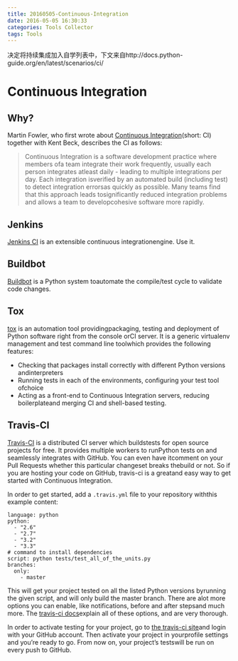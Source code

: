 ```yaml
---
title: 20160505-Continuous-Integration
date: 2016-05-05 16:30:33
categories: Tools Collector
tags: Tools
---
```




决定将持续集成加入自学列表中，下文来自http://docs.python-guide.org/en/latest/scenarios/ci/

# Continuous Integration

## Why?

Martin Fowler, who first wrote about [Continuous Integration](http://martinfowler.com/articles/continuousIntegration.html)(short: CI) together with Kent Beck, describes the CI as follows:

> Continuous Integration is a software development practice where members ofa team integrate their work frequently, usually each person integrates atleast daily - leading to multiple integrations per day. Each integration isverified by an automated build (including test) to detect integration errorsas quickly as possible. Many teams find that this approach leads tosignificantly reduced integration problems and allows a team to developcohesive software more rapidly.

## Jenkins

[Jenkins CI](http://jenkins-ci.org) is an extensible continuous integrationengine. Use it.

## Buildbot

[Buildbot](http://docs.buildbot.net/current/) is a Python system toautomate the compile/test cycle to validate code changes.

## Tox

[tox](http://tox.readthedocs.org/en/latest/) is an automation tool providingpackaging, testing and deployment of Python software right from the console orCI server. It is a generic virtualenv management and test command line toolwhich provides the following features:

- Checking that packages install correctly with different Python versions andinterpreters
- Running tests in each of the environments, configuring your test tool ofchoice
- Acting as a front-end to Continuous Integration servers, reducing boilerplateand merging CI and shell-based testing.

## Travis-CI

[Travis-CI](https://travis-ci.org/) is a distributed CI server which buildstests for open source projects for free. It provides multiple workers to runPython tests on and seamlessly integrates with GitHub. You can even have itcomment on your Pull Requests whether this particular changeset breaks thebuild or not. So if you are hosting your code on GitHub, travis-ci is a greatand easy way to get started with Continuous Integration.

In order to get started, add a `.travis.yml` file to your repository withthis example content:

```
language: python
python:
  - "2.6"
  - "2.7"
  - "3.2"
  - "3.3"
# command to install dependencies
script: python tests/test_all_of_the_units.py
branches:
  only:
    - master

```

This will get your project tested on all the listed Python versions byrunning the given script, and will only build the master branch. There are alot more options you can enable, like notifications, before and after stepsand much more. The [travis-ci docs](http://about.travis-ci.org/docs/)explain all of these options, and are very thorough.

In order to activate testing for your project, go to [the travis-ci site](https://travis-ci.org/)and login with your GitHub account. Then activate your project in yourprofile settings and you’re ready to go. From now on, your project’s testswill be run on every push to GitHub.

